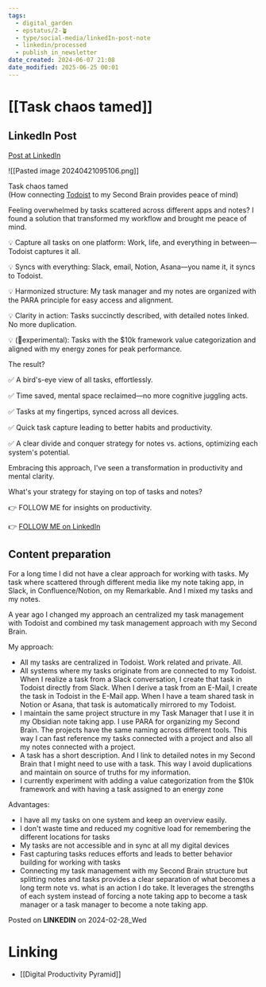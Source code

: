 ```yaml
---
tags:
  - digital_garden
  - epstatus/2-🪴
  - type/social-media/linkedIn-post-note
  - linkedin/processed
  - publish_in_newsletter
date_created: 2024-06-07 21:08
date_modified: 2025-06-25 00:01
---
```

# [[Task chaos tamed]]

## LinkedIn Post

[Post at LinkedIn](https://www.linkedin.com/posts/sebastiankamilli_task-chaos-tamed-how-connecting-todoist-activity-7168515193059102721-G5hb?utm_source=share&utm_medium=member_desktop)

![[Pasted image 20240421095106.png]]

Task chaos tamed  
(How connecting [Todoist](https://www.linkedin.com/company/todoistsd/) to my Second Brain provides peace of mind)  
  
Feeling overwhelmed by tasks scattered across different apps and notes? I found a solution that transformed my workflow and brought me peace of mind.  
  
💡 Capture all tasks on one platform: Work, life, and everything in between—Todoist captures it all.  
  
💡 Syncs with everything: Slack, email, Notion, Asana—you name it, it syncs to Todoist.  
  
💡 Harmonized structure: My task manager and my notes are organized with the PARA principle for easy access and alignment.  
  
💡 Clarity in action: Tasks succinctly described, with detailed notes linked. No more duplication.  
  
💡 (🧪experimental): Tasks with the $10k framework value categorization and aligned with my energy zones for peak performance.  

The result?  
  
✅ A bird's-eye view of all tasks, effortlessly.  
  
✅ Time saved, mental space reclaimed—no more cognitive juggling acts.  
  
✅ Tasks at my fingertips, synced across all devices.  
  
✅ Quick task capture leading to better habits and productivity.  
  
✅ A clear divide and conquer strategy for notes vs. actions, optimizing each system's potential.  

Embracing this approach, I've seen a transformation in productivity and mental clarity.  
  
What's your strategy for staying on top of tasks and notes?  
  
👉 FOLLOW ME for insights on productivity.

👉 [FOLLOW ME on LinkedIn](https://www.linkedin.com/comm/mynetwork/discovery-see-all?usecase=PEOPLE_FOLLOWS&followMember=sebastiankamilli)

## Content preparation

For a long time I did not have a clear approach for working with tasks. My task where scattered through different media like my note taking app, in Slack, in Confluence/Notion, on my Remarkable. And I mixed my tasks and my notes. 

A year ago I changed my approach an centralized my task management with Todoist and combined my task management approach with my Second Brain. 

My approach:
+ All my tasks are centralized in Todoist. Work related and private. All.
+ All systems where my tasks originate from are connected to my Todoist. When I realize a task from a Slack conversation, I create that task in Todoist directly from Slack. When I derive a task from an E-Mail, I create the task in Todoist in the E-Mail app. When I have a team shared task in Notion or Asana, that task is automatically mirrored to my Todoist.
+ I maintain the same project structure in my Task Manager that I use it in my Obsidian note taking app. I use PARA for organizing my Second Brain. The projects have the same naming across different tools. This way I can fast reference my tasks connected with a project and also all my notes connected with a project.
+ A task has a short description. And I link to detailed notes in my Second Brain that I might need to use with a task. This way I avoid duplications and maintain on source of truths for my information. 
+ I currently experiment with adding a value categorization from the $10k framework and with having a task assigned to an energy zone

Advantages:
+ I have all my tasks on one system and keep an overview easily.
+ I don't waste time and reduced my cognitive load for remembering the different locations for tasks
+ My tasks are not accessible and in sync at all my digital devices
+ Fast capturing tasks reduces efforts and leads to better behavior building for working with tasks
+ Connecting my task management with my Second Brain structure but splitting notes and tasks provides a clear separation of what becomes a long term note vs. what is an action I do take. It leverages the strengths of each system instead of forcing a note taking app to become a task manager or a task manager to become a note taking app.

Posted on **LINKEDIN** on 2024-02-28_Wed

# Linking

+ [[Digital Productivity Pyramid]]